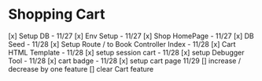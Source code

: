 # Shopping Cart


[x] Setup DB - 11/27
[x] Env Setup - 11/27
[x] Shop HomePage - 11/27
[x] DB Seed - 11/28
[x] Setup Route / to Book Controller Index - 11/28
[x] Cart HTML Template - 11/28
[x] setup session cart - 11/28
[x] setup Debugger Tool - 11/28
[x] cart badge - 11/28
[x] setup cart page 11/29
[] increase / decrease by one feature
[] clear Cart feature
